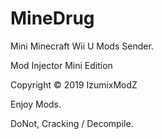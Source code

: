 # MineDrug

Mini Minecraft Wii U Mods Sender.

Mod Injector Mini Edition

Copyright © 2019 IzumixModZ

Enjoy Mods.

DoNot, Cracking / Decompile.

